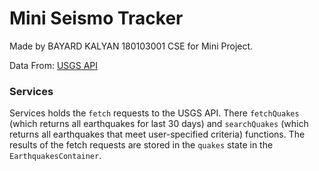 # Mini Seismo Tracker
Made by BAYARD KALYAN 180103001 CSE for Mini Project.

Data From: 
[USGS API](https://earthquake.usgs.gov/fdsnws/event/1/)

### Services
Services holds the `fetch` requests to the USGS API. There `fetchQuakes` (which returns all earthquakes for last 30 days) and `searchQuakes` (which returns all earthquakes that meet user-specified criteria) functions. The results of the fetch requests are stored in the `quakes` state in the `EarthquakesContainer`. 
